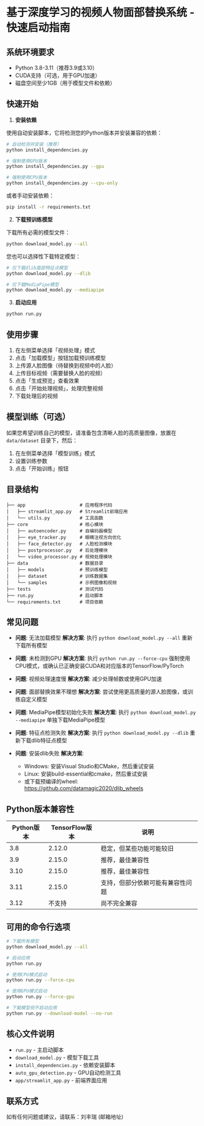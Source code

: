 # 基于深度学习的视频人物面部替换系统 - 快速启动指南

## 系统环境要求

- Python 3.8-3.11（推荐3.9或3.10）
- CUDA支持（可选，用于GPU加速）
- 磁盘空间至少1GB（用于模型文件和依赖）

## 快速开始

1. **安装依赖**

使用自动安装脚本，它将检测您的Python版本并安装兼容的依赖：

```bash
# 自动检测并安装（推荐）
python install_dependencies.py

# 强制使用GPU版本
python install_dependencies.py --gpu

# 强制使用CPU版本
python install_dependencies.py --cpu-only
```

或者手动安装依赖：

```bash
pip install -r requirements.txt
```

2. **下载预训练模型**

下载所有必需的模型文件：

```bash
python download_model.py --all
```

您也可以选择性下载特定模型：

```bash
# 仅下载dlib面部特征点模型
python download_model.py --dlib

# 仅下载MediaPipe模型
python download_model.py --mediapipe
```

3. **启动应用**

```bash
python run.py
```

## 使用步骤

1. 在左侧菜单选择「视频处理」模式
2. 点击「加载模型」按钮加载预训练模型
3. 上传源人脸图像（待替换到视频中的人脸）
4. 上传目标视频（需要替换人脸的视频）
5. 点击「生成预览」查看效果
6. 点击「开始处理视频」，处理完整视频
7. 下载处理后的视频

## 模型训练（可选）

如果您希望训练自己的模型，请准备包含清晰人脸的高质量图像，放置在 `data/dataset` 目录下，然后：

1. 在左侧菜单选择「模型训练」模式
2. 设置训练参数
3. 点击「开始训练」按钮

## 目录结构

```
├── app                    # 应用程序代码
│   ├── streamlit_app.py   # Streamlit前端应用
│   └── utils.py           # 工具函数
├── core                   # 核心模块
│   ├── autoencoder.py     # 自编码器模型
│   ├── eye_tracker.py     # 眼睛注视方向优化
│   ├── face_detector.py   # 人脸检测模块
│   ├── postprocessor.py   # 后处理模块
│   └── video_processor.py # 视频处理模块
├── data                   # 数据目录
│   ├── models             # 预训练模型
│   ├── dataset            # 训练数据集
│   └── samples            # 示例图像和视频
├── tests                  # 测试代码
├── run.py                 # 启动脚本
└── requirements.txt       # 项目依赖
```

## 常见问题

- **问题**: 无法加载模型
  **解决方案**: 执行 `python download_model.py --all` 重新下载所有模型

- **问题**: 未检测到GPU
  **解决方案**: 执行 `python run.py --force-cpu` 强制使用CPU模式，或确认已正确安装CUDA和对应版本的TensorFlow/PyTorch

- **问题**: 视频处理速度慢
  **解决方案**: 减少处理帧数或使用GPU加速

- **问题**: 面部替换效果不理想
  **解决方案**: 尝试使用更高质量的源人脸图像，或训练自定义模型

- **问题**: MediaPipe模型初始化失败
  **解决方案**: 执行 `python download_model.py --mediapipe` 单独下载MediaPipe模型

- **问题**: 特征点检测失败
  **解决方案**: 执行 `python download_model.py --dlib` 重新下载dlib特征点模型

- **问题**: 安装dlib失败
  **解决方案**: 
    * Windows: 安装Visual Studio和CMake，然后重试安装
    * Linux: 安装build-essential和cmake，然后重试安装
    * 或下载预编译的wheel: https://github.com/datamagic2020/dlib_wheels

## Python版本兼容性

| Python版本 | TensorFlow版本 | 说明 |
|-----------|---------------|------|
| 3.8       | 2.12.0        | 稳定，但某些功能可能较旧 |
| 3.9       | 2.15.0        | 推荐，最佳兼容性 |
| 3.10      | 2.15.0        | 推荐，最佳兼容性 |
| 3.11      | 2.15.0        | 支持，但部分依赖可能有兼容性问题 |
| 3.12      | 不支持        | 尚不完全兼容 |

## 可用的命令行选项

```bash
# 下载所有模型
python download_model.py --all

# 启动应用
python run.py

# 使用CPU模式启动
python run.py --force-cpu

# 使用GPU模式启动
python run.py --force-gpu

# 下载模型但不启动应用
python run.py --download-model --no-run
```

## 核心文件说明

- `run.py` - 主启动脚本
- `download_model.py` - 模型下载工具
- `install_dependencies.py` - 依赖安装脚本 
- `auto_gpu_detection.py` - GPU自动检测工具
- `app/streamlit_app.py` - 前端界面应用

## 联系方式

如有任何问题或建议，请联系：刘丰瑞 (邮箱地址) 
